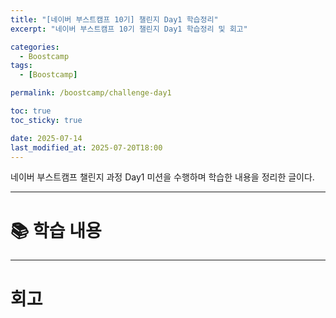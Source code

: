 ```yaml
---
title: "[네이버 부스트캠프 10기] 챌린지 Day1 학습정리"
excerpt: "네이버 부스트캠프 10기 챌린지 Day1 학습정리 및 회고"

categories:
  - Boostcamp
tags:
  - [Boostcamp]

permalink: /boostcamp/challenge-day1

toc: true
toc_sticky: true

date: 2025-07-14
last_modified_at: 2025-07-20T18:00
---
```


네이버 부스트캠프 챌린지 과정 Day1 미션을 수행하며 학습한 내용을 정리한 글이다.

---

# 📚 학습 내용

---

# 회고

